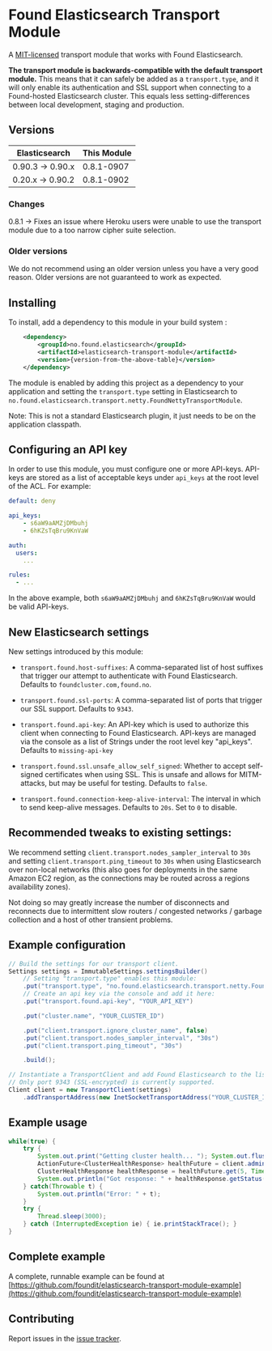 # Found Elasticsearch Transport Module

A [MIT-licensed](https://github.com/foundit/elasticsearch-transport-module/blob/develop/LICENSE)
transport module that works with Found Elasticsearch.

**The transport module is backwards-compatible with the default transport
module.** This means that it can safely be added as a ``transport.type``,
and it will only enable its authentication and SSL support when connecting
to a Found-hosted Elasticsearch cluster. This equals less setting-differences
between local development, staging and production.

## Versions

Elasticsearch | This Module
--- | ---
 0.90.3 -> 0.90.x | 0.8.1-0907
 0.20.x -> 0.90.2 | 0.8.1-0902

### Changes

0.8.1 -> Fixes an issue where Heroku users were unable to use the transport module
    due to a too narrow cipher suite selection.

### Older versions

We do not recommend using an older version unless you have a very good reason.
Older versions are not guaranteed to work as expected.

## Installing

To install, add a dependency to this module in your build system :

```xml
    <dependency>
        <groupId>no.found.elasticsearch</groupId>
        <artifactId>elasticsearch-transport-module</artifactId>
        <version>{version-from-the-above-table}</version>
    </dependency>
```

The module is enabled by adding this project as a dependency to your application
and setting the ``transport.type`` setting in Elasticsearch to
``no.found.elasticsearch.transport.netty.FoundNettyTransportModule``.

Note: This is not a standard Elasticsearch plugin, it just needs to be on the
application classpath.

## Configuring an API key

In order to use this module, you must configure one or more API-keys. API-keys
are stored as a list of acceptable keys under ``api_keys`` at the root level
of the ACL. For example:

```yaml
default: deny

api_keys:
    - s6aW9aAMZjDMbuhj
    - 6hKZsTqBru9KnVaW

auth:
  users:
    ...

rules:
  - ...
```

In the above example, both ``s6aW9aAMZjDMbuhj`` and ``6hKZsTqBru9KnVaW`` would be
valid API-keys.

## New Elasticsearch settings

New settings introduced by this module:

* ``transport.found.host-suffixes``: A comma-separated list of host suffixes that
 trigger our attempt to authenticate with Found Elasticsearch. Defaults to
 ``foundcluster.com,found.no``.

* ``transport.found.ssl-ports``: A comma-separated list of ports that trigger our
 SSL support. Defaults to ``9343``.

* ``transport.found.api-key``: An API-key which is used to authorize this client
 when connecting to Found Elasticsearch. API-keys are managed via the console as
 a list of Strings under the root level key "api_keys". Defaults to
 ``missing-api-key``

* ``transport.found.ssl.unsafe_allow_self_signed``: Whether to accept self-signed
 certificates when using SSL. This is unsafe and allows for MITM-attacks, but
 may be useful for testing. Defaults to ``false``.

*  ``transport.found.connection-keep-alive-interval``: The interval in which to send
 keep-alive messages. Defaults to ``20s``. Set to ``0`` to disable.

## Recommended tweaks to existing settings:

We recommend setting ``client.transport.nodes_sampler_interval`` to ``30s`` and setting 
``client.transport.ping_timeout`` to ``30s`` when using Elasticsearch over non-local networks (this also goes for deployments in the same Amazon EC2 region, as the connections may be routed across a regions availability zones).

Not doing so may greatly increase the number of disconnects and reconnects due to intermittent slow routers / congested networks / garbage collection and a host of other transient problems.

## Example configuration

```java
// Build the settings for our transport client.
Settings settings = ImmutableSettings.settingsBuilder()
    // Setting "transport.type" enables this module:
    .put("transport.type", "no.found.elasticsearch.transport.netty.FoundNettyTransportModule")
    // Create an api key via the console and add it here:
    .put("transport.found.api-key", "YOUR_API_KEY")

    .put("cluster.name", "YOUR_CLUSTER_ID")

    .put("client.transport.ignore_cluster_name", false)
    .put("client.transport.nodes_sampler_interval", "30s")
    .put("client.transport.ping_timeout", "30s")

    .build();

// Instantiate a TransportClient and add Found Elasticsearch to the list of addresses to connect to.
// Only port 9343 (SSL-encrypted) is currently supported.
Client client = new TransportClient(settings)
    .addTransportAddress(new InetSocketTransportAddress("YOUR_CLUSTER_ID-REGION.foundcluster.com", 9343));
```

## Example usage

```java
while(true) {
    try {
        System.out.print("Getting cluster health... "); System.out.flush();
        ActionFuture<ClusterHealthResponse> healthFuture = client.admin().cluster().health(Requests.clusterHealthRequest());
        ClusterHealthResponse healthResponse = healthFuture.get(5, TimeUnit.SECONDS);
        System.out.println("Got response: " + healthResponse.getStatus());
    } catch(Throwable t) {
        System.out.println("Error: " + t);
    }
    try {
        Thread.sleep(3000);
    } catch (InterruptedException ie) { ie.printStackTrace(); }
}
```

## Complete example

A complete, runnable example can be found at
[https://github.com/foundit/elasticsearch-transport-module-example](https://github.com/foundit/elasticsearch-transport-module-example)


## Contributing

Report issues in the [issue tracker](https://github.com/foundit/elasticsearch-transport-module/issues).
